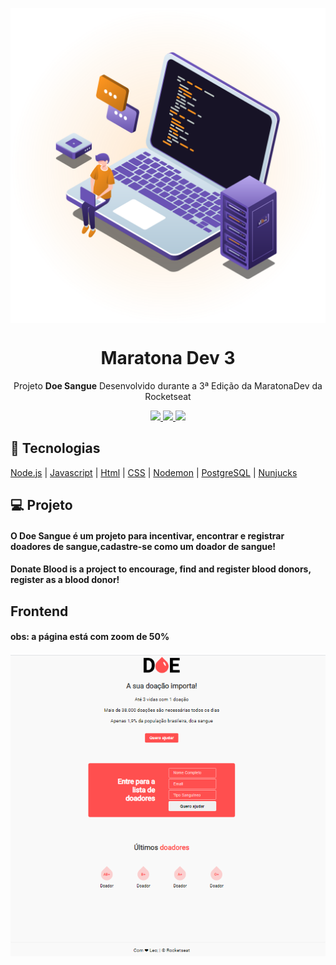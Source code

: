 <img src="./static/computer-vector.svg" align="center"></img>
<h1 align="center">Maratona Dev 3</h1>
<p align="center">Projeto <strong>Doe Sangue</strong> Desenvolvido durante a 3ª Edição da MaratonaDev da Rocketseat</p>
<p align="center">

<a aria-label="Versão do Node" href="https://github.com/nodejs/node/blob/master/doc/changelogs/CHANGELOG_V12.md#12.14.1">
    <img src="https://img.shields.io/badge/node.js@lts-12.14.1-informational?logo=Node.JS"></img>
</a>

   </a>
    <a aria-label="Completo" href="https://rocketseat.com.br/maratonadev/aulas/3.0?aula=2">
    <img src="https://img.shields.io/badge/MaratonaDev-done-orange?logo=data:image/png;base64,iVBORw0KGgoAAAANSUhEUgAAABAAAAAQCAMAAAAoLQ9TAAAALVBMVEVHcExxWsF0XMJzXMJxWcFsUsD///9jRrzY0u6Xh9Gsn9n39fyMecy0qd2bjNJWBT0WAAAABHRSTlMA2Do606wF2QAAAGlJREFUGJVdj1cWwCAIBLEsRU3uf9xobDH8+GZwUYi8i6ucJwrxKE+7D0G9Q4vlYqtmCSjndr4CgCgzlyFgfKfKCVO0LrPKjmiqMxGXkJwNnXskqWG+1oSM+BSwD8f29YLNjvx/OQrn+g99oQSoNmt3PgAAAABJRU5ErkJggg=="></img>
  </a>
  
  <a aria-label="Repo Size" href="README.md">
  	<img src="https://img.shields.io/github/repo-size/LeoGHz/DoeSangue.svg"></img>
  </a>

## :rocket: Tecnologias

[Node.js](https://nodejs.org/en/)
| [Javascript](https://developer.mozilla.org/pt-BR/docs/Aprender/JavaScript)
| [Html](https://tableless.com.br/o-que-html-basico/)
| [CSS](https://www.w3schools.com/css/)
| [Nodemon](https://nodemon.io/)
| [PostgreSQL](https://www.postgresql.org/)
| [Nunjucks](https://mozilla.github.io/nunjucks/)

## 💻 Projeto

#### O Doe Sangue é um projeto para incentivar, encontrar e registrar doadores de sangue,cadastre-se como um doador de sangue!

#### Donate Blood is a project to encourage, find and register blood donors, register as a blood donor!


## Frontend

#### obs: a página está com zoom de 50%
<img align="center" src="./static/frontend-pc.png"></img>
